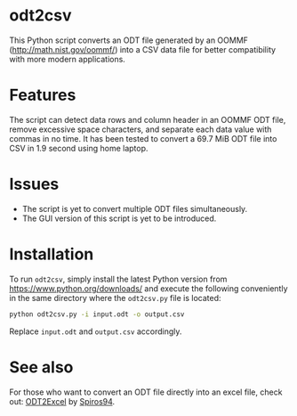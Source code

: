 # odt2csv
This Python script converts an ODT file generated by an OOMMF (http://math.nist.gov/oommf/) into a CSV data file for better compatibility with more modern applications.

# Features

The script can detect data rows and column header in an OOMMF ODT file, remove excessive space characters, and separate each data value with commas in no time. It has been tested to convert a 69.7 MiB ODT file into CSV in 1.9 second using home laptop.

# Issues

- The script is yet to convert multiple ODT files simultaneously.
- The GUI version of this script is yet to be introduced.

# Installation

To run `odt2csv`, simply install the latest Python version from https://www.python.org/downloads/ and execute the following conveniently in the same directory where the `odt2csv.py` file is located:

```sh
python odt2csv.py -i input.odt -o output.csv
```

Replace `input.odt` and `output.csv` accordingly.

# See also

For those who want to convert an ODT file directly into an excel file, check out: [ODT2Excel](https://github.com/Spiros94/ODT2Excel) by [Spiros94](https://github.com/Spiros94).
